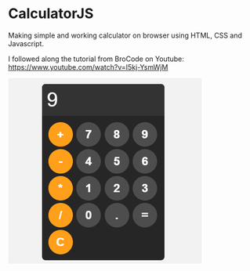 # CalculatorJS
Making simple and working calculator on browser using HTML, CSS and Javascript.

I followed along the tutorial from BroCode on Youtube: https://www.youtube.com/watch?v=I5kj-YsmWjM

![Alt text](images/demo.png)

